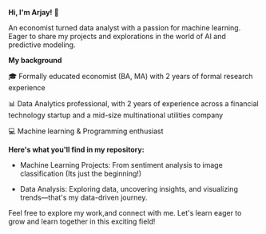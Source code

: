 
**Hi, I'm Arjay!** 👋

An economist turned data analyst with a passion for machine learning. Eager to share my projects and explorations in the world of AI and predictive modeling.

**My background**

🎓 Formally educated economist (BA, MA) with 2 years of formal research experience 

📊 Data Analytics professional, with 2 years of experience across a financial technology startup and a mid-size multinational utilities company

💻 Machine learning & Programming enthusiast


**Here's what you'll find in my repository:**

- Machine Learning Projects: From sentiment analysis to image classification (Its just the beginning!) 

- Data Analysis: Exploring data, uncovering insights, and visualizing trends—that's my data-driven journey.


Feel free to explore my work,and connect with me. Let's learn eager to grow and learn together in this exciting field!
